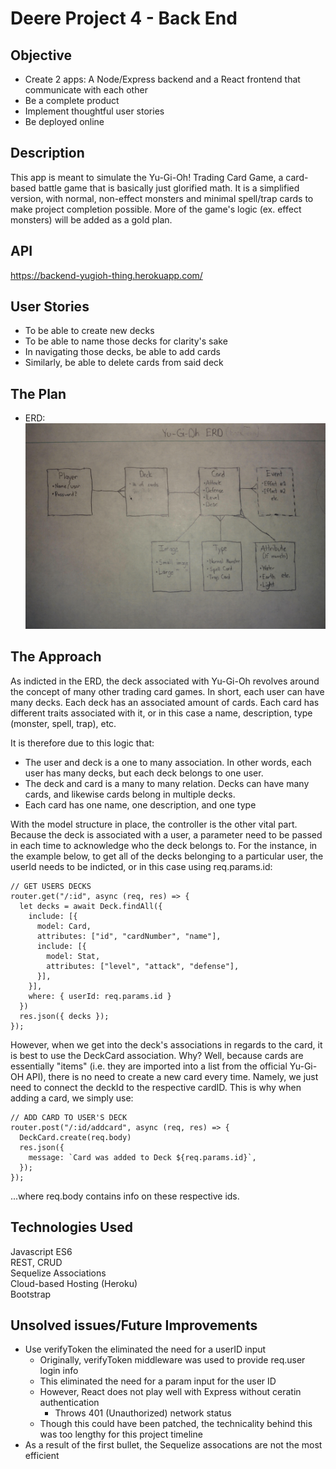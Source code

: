 # Deere Project 4 - Back End

## Objective
- Create 2 apps: A Node/Express backend and a React frontend that communicate with each other
- Be a complete product
- Implement thoughtful user stories
- Be deployed online

## Description
This app is meant to simulate the Yu-Gi-Oh! Trading Card Game, a card-based battle game that is basically just glorified math. It is a simplified version, with normal, non-effect monsters and minimal spell/trap cards to make project completion possible. More of the game's logic (ex. effect monsters) will be added as a gold plan.

## API
https://backend-yugioh-thing.herokuapp.com/

## User Stories
- To be able to create new decks
- To be able to name those decks for clarity's sake
- In navigating those decks, be able to add cards
- Similarly, be able to delete cards from said deck

## The Plan
- ERD:
![](./planning/erd.jpg)

## The Approach
As indicted in the ERD, the deck associated with Yu-Gi-Oh revolves around the concept of many other trading card games. In short, each user can have many decks. Each deck has an associated amount of cards. Each card has different traits associated with it, or in this case a name, description, type (monster, spell, trap), etc.

It is therefore due to this logic that:
- The user and deck is a one to many association. In other words, each user has many decks, but each deck belongs to one user.
- The deck and card is a many to many relation. Decks can have many cards, and likewise cards belong in multiple decks.
- Each card has one name, one description, and one type

With the model structure in place, the controller is the other vital part. Because the deck is associated with a user, a parameter need to be passed in each time to acknowledge who the deck belongs to. For the instance, in the example below, to get all of the decks belonging to a particular user, the userId needs to be indicted, or in this case using req.params.id:

```
// GET USERS DECKS
router.get("/:id", async (req, res) => {
  let decks = await Deck.findAll({
    include: [{ 
      model: Card,
      attributes: ["id", "cardNumber", "name"],
      include: [{
        model: Stat,
        attributes: ["level", "attack", "defense"],
      }],
    }],
    where: { userId: req.params.id }
  })
  res.json({ decks });
});
```

However, when we get into the deck's associations in regards to the card, it is best to use the DeckCard association. Why? Well, because cards are essentially "items" (i.e. they are imported into a list from the official Yu-Gi-OH API), there is no need to create a new card every time. Namely, we just need to connect the deckId to the respective cardID. This is why when adding a card, we simply use:

```
// ADD CARD TO USER'S DECK
router.post("/:id/addcard", async (req, res) => {
  DeckCard.create(req.body)
  res.json({
    message: `Card was added to Deck ${req.params.id}`,
  });
});
```

...where req.body contains info on these respective ids.


## Technologies Used
Javascript ES6   
REST, CRUD  
Sequelize Associations  
Cloud-based Hosting (Heroku)  
Bootstrap

## Unsolved issues/Future Improvements
- Use verifyToken the eliminated the need for a userID input
   - Originally, verifyToken middleware was used to provide req.user login info
   - This eliminated the need for a param input for the user ID
   - However, React does not play well with Express without ceratin authentication
      - Throws 401 (Unauthorized) network status
   - Though this could have been patched, the technicality behind this was too lengthy for this project timeline
- As a result of the first bullet, the Sequelize assocations are not the most efficient




